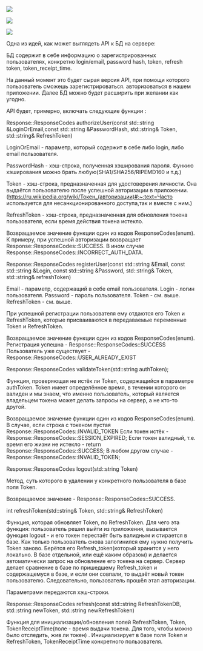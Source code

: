 ![](https://trello-attachments.s3.amazonaws.com/5f99a9ec82d4661c1df02e5e/600x499/ff8b9282467aaa8afcf0d3a529d2316a/DB.png)

![](https://trello-attachments.s3.amazonaws.com/5f973f301211050c1336cefc/813x567/22531f32ad348b1bc3d0d46aae4c4406/image.png)  

![](https://trello-attachments.s3.amazonaws.com/5f973f301211050c1336cefc/989x80/6980af534204c41644c1c0076cf839cf/image.png)

Одна из идей, как может выглядеть API к БД на сервере:

БД содержит в себе информацию о зарегистрированных пользователях, конкретно login/email, password hash, token, refresh token, token_receipt_time.

На данный момент это будет сырая версия API, при помощи которого пользователь сможешь зарегистрироваться. авторизоваться в нашем приложении.
Далее БД можно будет расширить при желании как угодно.

API будет, примерно, включать следующие функции :

Response::ResponseCodes authorizeUser(const std::string &LoginOrEmail,const std::string &PasswordHash, std::string& Token, std::string& RefreshToken)

LoginOrEmail - параметр, который содержит в себе либо login, либо email пользователя.

PasswordHash - хэш-строка, полученная хэширования пароля. Функию хэширования можно брать любую(SHA1/SHA256/RIPEMD160 и т.д.)

Token - хэш-строка, предназначенная для удостоверения личности. Она выдаётся пользователю после успешной авторизации в приложении.
(https://ru.wikipedia.org/wiki/Токен_(авторизации)#:~:text=Часто используется для несанкционированного доступа,так и вместе с ним.)

RefreshToken - хэш-строка, предназначенная для обновления токена пользователя, если время действия токена истекло.

Возвращаемое значение функции один из кодов ResponseCodes(enum).
К примеру, при успешной авторизации возвращает Response::ResponseCodes::SUCCESS. В ином случае Response::ResponseCodes::INCORRECT_AUTH_DATA.

Response::ResponseCodes registerUser(const std::string &Email, const std::string &Login, const std::string &Password, std::string& Token, std::string& refreshToken)

Email - параметр, содержащий в себе email пользователя.
Login - логин пользователя.
Password - пароль пользователя.
Token - см. выше.
RefreshToken - см. выше.

При успешной регистрации пользователя ему отдаются его Token и RefreshToken, которые присваиваются в передаваемые переменные Token и RefreshToken.

Возвращаемое значение функции один из кодов ResponseCodes(enum).
Регистрация успешна - Response::ResponseCodes::SUCCESS
Пользователь уже существует - Response::ResponseCodes::USER_ALREADY_EXIST

Response::ResponseCodes validateToken(std::string authToken);

Функция, проверяющая не истёк ли Token, содержащийся в параметре authToken.
Token имеет определённое время, в течении которого он валиден и мы знаем, что именно пользователь, который является владельцем токена может делать запросы на сервер, а не кто-то другой.

Возвращаемое значение функции один из кодов ResponseCodes(enum).
В случае, если строка с токеном пустая Response::ResponseCodes::INVALID_TOKEN
Если токен истёк - Response::ResponseCodes::SESSION_EXPIRED;
Если токен валидный, т.е. время его жизни не истекло - return Response::ResponseCodes::SUCCESS;
В любом другом случае - Response::ResponseCodes::INVALID_TOKEN;

Response::ResponseCodes logout(std::string Token)

Метод, суть которого в удалении у конкретного пользователя в базе поля Token.

Возвращаемое значение - Response::ResponseCodes::SUCCESS.

int refreshToken(std::string& Token, std::string& RefreshToken)

Функция, которая обновляет Token, по RefreshToken.
Для чего эта функция: пользователь решил выйти из приложения, вызывается функция logout - и его токен перестаёт быть валидным и стирается в базе.
Как только пользователь снова залогинился ему нужно получить Token заново. Берётся его Refresh_token(который хранится у него локально. В базе отдельной, или ещё каким образом) и делается автоматически запрос на обновление его токена на сервер. Сервер делает сравнение в базе по пришедшему Refresh_token и содержащемуся в базе, и если они совпали, то выдаёт новый токен пользователю. Следовательно, пользователь прошёл этап авторизации.

Параметрами передаются хэш-строки.

Response::ResponseCodes refresh(const std::string RefreshTokenDB, std::string newToken, std::string newRefreshToken)

Функция для инициализации/обновления полей RefreshToken, Token, TokenReceiptTime(поле - время выдачи токена. Для того, чтобы можно было отследить, жив ли токен) . Инициализирует в базе поля Token и RefreshToken, TokenReceiptTime конкретного пользователя.